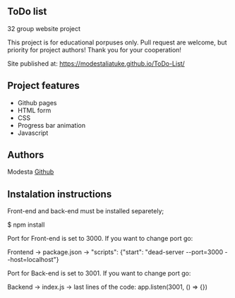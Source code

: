 ## ToDo list

32 group website project

This project is for educational porpuses only. Pull request are welcome, but priority for project authors! Thank you for your cooperation!

Site published at: https://modestaliatuke.github.io/ToDo-List/

## Project features

-   Github pages
-   HTML form
-   CSS
-   Progress bar animation
-   Javascript

## Authors

Modesta [Github](https://github.com/ModestaLiatuke)

## Instalation instructions

Front-end and back-end must be installed separetely;

$ npm install

Port for Front-end is set to 3000. If you want to change port go:

Frontend -> package.json -> "scripts": {"start": "dead-server --port=3000 --host=localhost"}

Port for Back-end is set to 3001. If you want to change port go:

Backend -> index.js -> last lines of the code: app.listen(3001, () => {})
